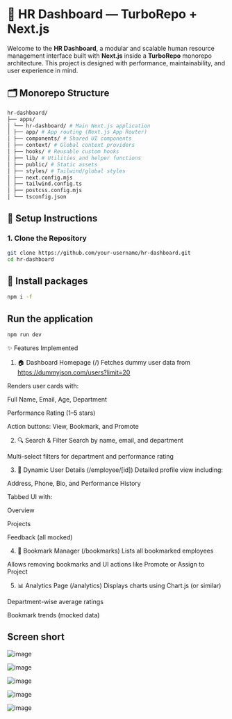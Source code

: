 # 🧠 HR Dashboard — TurboRepo + Next.js

Welcome to the **HR Dashboard**, a modular and scalable human resource management interface built with **Next.js** inside a **TurboRepo** monorepo architecture. This project is designed with performance, maintainability, and user experience in mind.

## 🗂️ Monorepo Structure
```bash
hr-dashboard/
├── apps/
│ └── hr-dashboard/ # Main Next.js application
│ ├── app/ # App routing (Next.js App Router)
│ ├── components/ # Shared UI components
│ ├── context/ # Global context providers
│ ├── hooks/ # Reusable custom hooks
│ ├── lib/ # Utilities and helper functions
│ ├── public/ # Static assets
│ ├── styles/ # Tailwind/global styles
│ ├── next.config.mjs
│ ├── tailwind.config.ts
│ ├── postcss.config.mjs
│ └── tsconfig.json
```

## 🚀 Setup Instructions

### 1. Clone the Repository

```bash
git clone https://github.com/your-username/hr-dashboard.git
cd hr-dashboard
```

## 🚀 Install packages
```bash
npm i -f
```

## Run the application 
```bash
npm run dev
```

✨ Features Implemented
1. 🏠 Dashboard Homepage (/)
Fetches dummy user data from https://dummyjson.com/users?limit=20

Renders user cards with:

Full Name, Email, Age, Department

Performance Rating (1–5 stars)

Action buttons: View, Bookmark, and Promote

2. 🔍 Search & Filter
Search by name, email, and department

Multi-select filters for department and performance rating

3. 👤 Dynamic User Details (/employee/[id])
Detailed profile view including:

Address, Phone, Bio, and Performance History

Tabbed UI with:

Overview

Projects

Feedback (all mocked)

4. 📌 Bookmark Manager (/bookmarks)
Lists all bookmarked employees

Allows removing bookmarks and UI actions like Promote or Assign to Project

5. 📊 Analytics Page (/analytics)
Displays charts using Chart.js (or similar)

Department-wise average ratings

Bookmark trends (mocked data)

## Screen short



![image](https://github.com/user-attachments/assets/a904d327-0dd6-43a0-af34-978e4812d01b)

![image](https://github.com/user-attachments/assets/de29e25d-4518-43a7-9f6b-9c9b24f32412)

![image](https://github.com/user-attachments/assets/fa72a735-1704-462f-84e4-34ffb911e7e8)


![image](https://github.com/user-attachments/assets/6458b48f-3757-41ff-98b3-57f74d9ef77c)

![image](https://github.com/user-attachments/assets/67064ae7-cb65-4f86-9696-1bcc6f4f4323)




